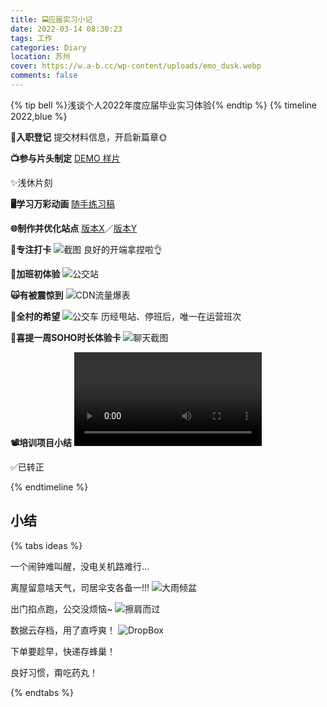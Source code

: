 ```yaml
---
title: 🚍应届实习小记
date: 2022-03-14 08:30:23
tags: 工作
categories: Diary
location: 苏州
cover: https://w.a-b.cc/wp-content/uploads/emo_dusk.webp
comments: false
---
```

{% tip bell %}浅谈个人2022年度应届毕业实习体验{% endtip %}
{% timeline 2022,blue %}
<!-- timeline 03-14 -->
**📝入职登记**
提交材料信息，开启新篇章🌞
<!-- endtimeline -->
<!-- timeline 03-17 -->
**📺参与片头制定**
[DEMO 样片](https://player.dogecloud.com/web/player.html?vcode=e95c21c83cf328b3&userId=2950&autoPlay=false)
<!-- endtimeline -->
<!-- timeline 03-19 -->
✨浅休片刻
<!-- endtimeline -->
<!-- timeline 03-21 -->
**🖥学习万彩动画**
[随手练习稿](https://player.dogecloud.com/web/player.html?vcode=5dd0cecce3ec3a99&userId=2950&autoPlay=false)
<!-- endtimeline -->
<!-- timeline 03-30 -->
**🌐制作并优化站点**
[版本X](https://z.a-b.cc/)／[版本Y](https://wi17822017.icoc.bz/col.jsp?id=108)
<!-- endtimeline -->
<!-- timeline 04-01 -->
**📌专注打卡**
![截图](https://a-b.cc/wp-content/uploads/DingTalk_success.webp)
良好的开端拿捏啦👌
<!-- endtimeline -->
<!-- timeline 04-07 -->
**🚌加班初体验**
![公交站](https://a-b.cc/wp-content/uploads/traffic_overtime.webp)
<!-- endtimeline -->
<!-- timeline 04-10 -->
**🙀有被震惊到**
![CDN流量爆表](https://a-b.cc/wp-content/uploads/HW_CDN_overview.webp)
<!-- endtimeline -->
<!-- timeline 04-18 -->
**🚌全村的希望**
![公交车](https://a-b.cc/wp-content/uploads/olny_bus.webp)
历经甩站、停班后，唯一在运营班次
<!-- endtimeline -->
<!-- timeline 04-22 -->
**🎉喜提一周SOHO时长体验卡**
![聊天截图](https://a-b.cc/wp-content/uploads/SOHO-info.webp)
<!-- endtimeline -->
<!-- timeline 07-01 -->
**📽培训项目小结**
<video src="https://cdn.a-b.cc/Media/Original/Business/CICO.mp4">
<!-- endtimeline -->
<!-- timeline 08-01 -->
✅已转正
<!-- endtimeline -->

{% endtimeline %}

## 小结
{% tabs ideas %}

<!-- tab ⏰起床 -->

一个闹钟难叫醒，没电关机路难行…

<!-- endtab -->

<!-- tab 🌦气象 -->

离屋留意啥天气，司居伞支各备一!!!
![大雨倾盆](https://ae05.alicdn.com/kf/H6a1bfbd5410c4bc8ade313a88075c438K.png)

<!-- endtab -->

<!-- tab 🛴通勤 -->

出门掐点跑，公交没烦恼~
![擦肩而过](https://a-b.cc/wp-content/uploads/buss.webp)

<!-- endtab -->

<!-- tab 🗂办公 -->

数据云存档，用了直呼爽！
![DropBox](https://a-b.cc/wp-content/uploads/Dropbox.webp)

<!-- endtab -->

<!-- tab 📦包裹 -->

下单要趁早，快递存蜂巢！

<!-- endtab -->

<!-- tab 💊养身 -->

良好习惯，甭吃药丸！

<!-- endtab -->

{% endtabs %}



